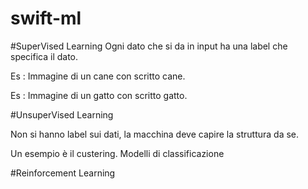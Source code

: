 # swift-ml

#SuperVised Learning
Ogni dato che si da in input ha una label
che specifica il dato.

Es : Immagine di un cane con scritto cane.

Es : Immagine di un gatto con scritto gatto.


#UnsuperVised Learning

Non si hanno label sui dati,
la macchina deve capire la struttura da se.

Un esempio è il custering.
Modelli di classificazione


#Reinforcement Learning

